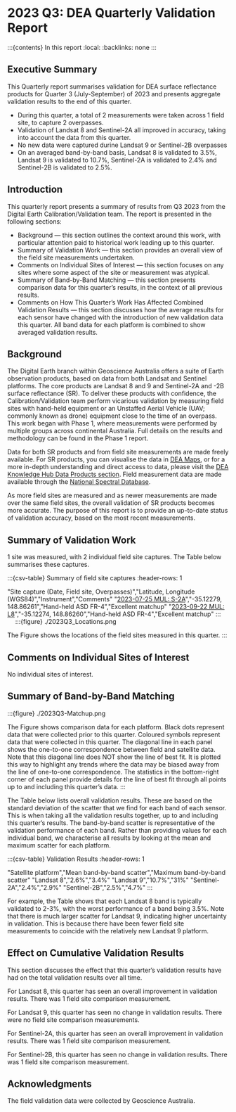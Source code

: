 # 2023 Q3: DEA Quarterly Validation Report

:::{contents} In this report
:local:
:backlinks: none
:::

## Executive Summary

This Quarterly report summarises validation for DEA surface reflectance products for Quarter 3 (July-September) of 2023
and presents aggregate validation results to the end of this quarter.

* During this quarter, a total of 2 measurements were taken across 1 field site, to capture 2 overpasses.
* Validation of Landsat 8 and Sentinel-2A all improved in accuracy, taking into account the data from this quarter.
* No new data were captured durine Landsat 9 or Sentinel-2B overpasses
* On an averaged band-by-band basis, Landsat 8 is validated to 3.5%, Landsat 9 is validated to 10.7%, Sentinel-2A is validated to 2.4% and Sentinel-2B is validated to 2.5%.

## Introduction

This quarterly report presents a summary of results from Q3 2023 from the Digital Earth
Calibration/Validation team. The report is presented in the following sections:

* Background &mdash; this section outlines the context around this work, with particular attention paid to historical work leading up to this quarter.
* Summary of Validation Work &mdash; this section provides an overall view of the field site measurements undertaken.
* Comments on Individual Sites of Interest &mdash; this section focuses on any sites where some aspect of the site or measurement was atypical.
* Summary of Band-by-Band Matching &mdash; this section presents comparison data for this quarter’s results, in the context of all previous results.
* Comments on How This Quarter’s Work Has Affected Combined Validation Results &mdash; this section discusses how the average results for each sensor have changed with the introduction of new validation data this quarter. All band data for each platform is combined to show averaged validation results.

## Background

The Digital Earth branch within Geoscience Australia offers a suite of Earth observation products, based on data from
both Landsat and Sentinel platforms. The core products are Landsat 8 and 9 and Sentinel-2A and -2B surface reflectance (SR).
To deliver these products with confidence, the Calibration/Validation team perform vicarious validation
by measuring field sites with hand-held equipment or an Unstaffed Aerial Vehicle (UAV; commonly known as drone) equipment
close to the time of an overpass. This work began with Phase 1, where measurements were performed by multiple groups
across continental Australia. Full details on the results and methodology can be found in the Phase 1 report.

Data for both SR products and from field site measurements are made freely available. For SR products, you can visualise
the data in [DEA Maps](https://maps.dea.ga.gov.au/), or for a more in-depth understanding and direct access to data, please visit the [DEA Knowledge Hub Data Products section](https://knowledge.dea.ga.gov.au/data/). Field measurement data are made available through the [National Spectral Database](https://www.ga.gov.au/scientific-topics/dea/dea-data-and-products/national-spectral-database).

As more field sites are measured and as newer measurements are made over the same field sites, the overall validation of
SR products becomes more accurate. The purpose of this report is to provide an up-to-date status of validation accuracy,
based on the most recent measurements.
 
## Summary of Validation Work

1 site was measured, with 2 individual field site captures. The Table below summarises these captures.

:::{csv-table} Summary of field site captures
:header-rows: 1

"Site capture (Date, Field site, Overpasses)","Latitude, Longitude (WGS84)","Instrument","Comments"
"<a href='/validation/site-report/2023-07-25-MUL/'>2023-07-25 MUL: S-2A</a>","-35.12279, 148.86261","Hand-held ASD FR-4","Excellent matchup"
"<a href='/validation/site-report/2023-09-22-MUL/'>2023-09-22 MUL: L8</a>","-35.12274, 148.86260","Hand-held ASD FR-4","Excellent matchup"
:::
 
:::{figure} ./2023Q3_Locations.png

The Figure shows the locations of the field sites measured in this quarter.
::: 

## Comments on Individual Sites of Interest

No individual sites of interest.
     
## Summary of Band-by-Band Matching

:::{figure} ./2023Q3-Matchup.png

The Figure shows comparison data for each platform. Black dots represent data that were collected prior to this quarter.
Coloured symbols represent data that were collected in this quarter. The diagonal line in each panel shows the
one-to-one correspondence between field and satellite data. Note that this diagonal line does NOT show the line of best
fit. It is plotted this way to highlight any trends where the data may be biased away from the line of one-to-one
correspondence. The statistics in the bottom-right corner of each panel provide details for the line of best fit
through all points up to and including this quarter’s data.
:::

The Table below lists overall validation results. These are based on the standard deviation of the scatter that we find
for each band of each sensor. This is when taking all the validation results together, up to and including this quarter’s
results. The band-by-band scatter is representative of the validation performance of each band. Rather than providing
values for each individual band, we characterise all results by looking at the mean and maximum scatter for each
platform.

:::{csv-table} Validation Results
:header-rows: 1

"Satellite platform","Mean band-by-band scatter","Maximum band-by-band scatter"
"Landsat 8","2.6%","3.4%"
"Landsat 9","10.7%","31%"
"Sentinel-2A","2.4%","2.9%"
"Sentinel-2B","2.5%","4.7%"
:::

For example, the Table shows that each Landsat 8 band is typically validated to 2-3%, with the worst performance
of a band being 3.5%. Note that there is much larger scatter for Landsat 9, indicating higher uncertainty in validation.
This is because there have been fewer field site measurements to coincide with the relatively new Landsat 9 platform.

## Effect on Cumulative Validation Results

This section discusses the effect that this quarter’s validation results have had on the total validation
results over all time.

For Landsat 8, this quarter has seen an overall improvement in validation results. There was 1 field site comparison
measurement.

For Landsat 9, this quarter has seen no change in validation results. There were no field site comparison
measurements.

For Sentinel-2A, this quarter has seen an overall improvement in validation results. There was 1 field site comparison
measurement.

For Sentinel-2B, this quarter has seen no change in validation results. There was 1 field site comparison
measurement.
 
## Acknowledgments
 
The field validation data were collected by Geoscience Australia. 

